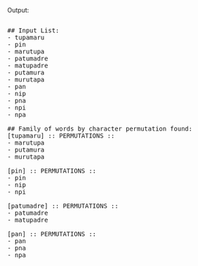 Output:  
<pre>  
## Input List:  
- tupamaru  
- pin  
- marutupa  
- patumadre  
- matupadre  
- putamura  
- murutapa  
- pan  
- nip  
- pna  
- npi  
- npa  
  
## Family of words by character permutation found:  
[tupamaru] :: PERMUTATIONS ::  
- marutupa  
- putamura  
- murutapa  

[pin] :: PERMUTATIONS ::  
- pin  
- nip  
- npi  

[patumadre] :: PERMUTATIONS ::  
- patumadre  
- matupadre  

[pan] :: PERMUTATIONS ::  
- pan  
- pna  
- npa  
  
</pre>  
